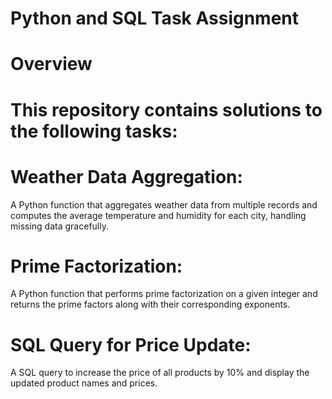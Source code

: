 # Python and SQL Task Assignment
# Overview
# This repository contains solutions to the following tasks:

# Weather Data Aggregation:
A Python function that aggregates weather data from multiple records and computes the average temperature and humidity for each city, handling missing data gracefully.

# Prime Factorization:
A Python function that performs prime factorization on a given integer and returns the prime factors along with their corresponding exponents.

# SQL Query for Price Update:
A SQL query to increase the price of all products by 10% and display the updated product names and prices.
